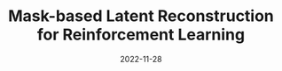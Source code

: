 ---
title: "Mask-based Latent Reconstruction for Reinforcement Learning"
collection: publications
authors: '<b>Tao Yu*</b>, Zhizheng Zhang*, Cuiling Lan, Yan Lu, Zhibo Chen'
permalink: /publication/2022-11-28-mask-based-latent-reconstruction-for-reinforcement-learning
# excerpt: 'This paper is about fixing template issue #693.'
date: 2022-11-28
venue: 'Advances in Neural Information Processing Systems (<b>NeurIPS</b>)'
paperurl: 'https://arxiv.org/pdf/2201.12096'
codeurl: 'https://github.com/microsoft/Mask-based-Latent-Reconstruction'
# citation: 'Your Name, You. (2024). &quot;Paper Title Number 3.&quot; <i>GitHub Journal of Bugs</i>. 1(3).'
---